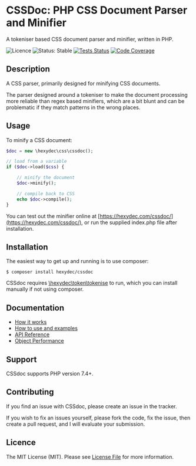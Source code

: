 # CSSDoc: PHP CSS Document Parser and Minifier

A tokeniser based CSS document parser and minifier, written in PHP.

![Licence](https://img.shields.io/badge/Licence-MIT-lightgrey.svg)
![Status: Stable](https://img.shields.io/badge/Status-Stable-Green.svg)
[![Tests Status](https://github.com/hexydec/cssdoc/actions/workflows/tests.yml/badge.svg)](https://github.com/hexydec/cssdoc/actions/workflows/tests.yml)
[![Code Coverage](https://codecov.io/gh/hexydec/cssdoc/branch/master/graph/badge.svg)](https://app.codecov.io/gh/hexydec/cssdoc)

## Description

A CSS parser, primarily designed for minifying CSS documents.

The parser designed around a tokeniser to make the document processing more reliable than regex based minifiers, which are a bit blunt and can be problematic if they match patterns in the wrong places.

## Usage

To minify a CSS document:

```php
$doc = new \hexydec\css\cssdoc();

// load from a variable
if ($doc->load($css) {

	// minify the document
	$doc->minify();

	// compile back to CSS
	echo $doc->compile();
}
```

You can test out the minifier online at [https://hexydec.com/cssdoc/](https://hexydec.com/cssdoc/), or run the supplied index.php file after installation.

## Installation

The easiest way to get up and running is to use composer:

```
$ composer install hexydec/cssdoc
```

CSSdoc requires [\hexydec\token\tokenise](https://github.com/hexydec/tokenise) to run, which you can install manually if not using composer.

## Documentation

- [How it works](docs/how-it-works.md)
- [How to use and examples](docs/how-to-use.md)
- [API Reference](docs/api/readme.md)
- [Object Performance](docs/performance.md)

## Support

CSSdoc supports PHP version 7.4+.

## Contributing

If you find an issue with CSSdoc, please create an issue in the tracker.

If you wish to fix an issues yourself, please fork the code, fix the issue, then create a pull request, and I will evaluate your submission.

## Licence

The MIT License (MIT). Please see [License File](LICENCE) for more information.
